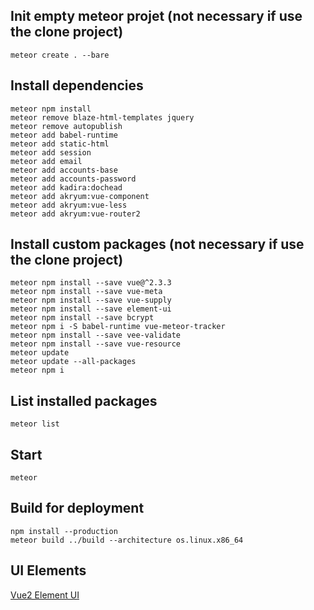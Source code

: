 ## Init empty meteor projet (not necessary if use the clone project)

```
meteor create . --bare
```

## Install dependencies

```
meteor npm install
meteor remove blaze-html-templates jquery
meteor remove autopublish
meteor add babel-runtime
meteor add static-html
meteor add session
meteor add email
meteor add accounts-base
meteor add accounts-password
meteor add kadira:dochead
meteor add akryum:vue-component
meteor add akryum:vue-less
meteor add akryum:vue-router2
```

## Install custom packages (not necessary if use the clone project)

```
meteor npm install --save vue@^2.3.3
meteor npm install --save vue-meta
meteor npm install --save vue-supply
meteor npm install --save element-ui
meteor npm install --save bcrypt
meteor npm i -S babel-runtime vue-meteor-tracker
meteor npm install --save vee-validate
meteor npm install --save vue-resource
meteor update
meteor update --all-packages
meteor npm i
```

## List installed packages

```
meteor list
```

## Start

```
meteor
```

## Build for deployment

```
npm install --production
meteor build ../build --architecture os.linux.x86_64
```
## UI Elements

[Vue2 Element UI](http://element.eleme.io/#/en-US/component/installation)